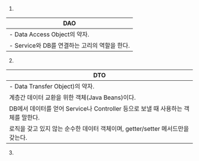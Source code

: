 1.
| DAO|
|-------|
|- Data Access Object의 약자.|
|- Service와 DB를 연결하는 고리의 역할을 한다.|

2. 
| DTO|
|-------|
|- Data Transfer Object)의 약자.|
|계층간 데이터 교환을 위한 객체(Java Beans)이다.|
|DB에서 데이터를 얻어 Service나 Controller 등으로 보낼 때 사용하는 객체를 말한다.|
|로직을 갖고 있지 않는 순수한 데이터 객체이며, getter/setter 메서드만을 갖는다.|

3.
